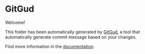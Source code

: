 # GitGud

Welcome!

This folder has been automatically generated by [GitGud](https://github.com/kerwanp/gitgud), a tool that automatically generate commit message based on your changes.

Find more information in the [documentation](https://github.com/kerwanp/gitgud).
